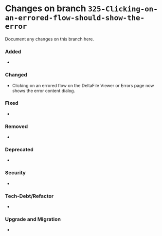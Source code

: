 # Changes on branch `325-Clicking-on-an-errored-flow-should-show-the-error`
Document any changes on this branch here.
### Added
- 

### Changed
- Clicking on an errored flow on the DeltaFile Viewer or Errors page now shows the error content dialog.

### Fixed
- 

### Removed
- 

### Deprecated
- 

### Security
- 

### Tech-Debt/Refactor
- 

### Upgrade and Migration
- 
